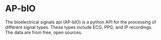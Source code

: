 # AP-bIO
The bioelectrical signals api (AP-bIO) is a python API for the processing of different signal types. These types include ECG, PPG, and IP recordings. The data are from free, open sources.
